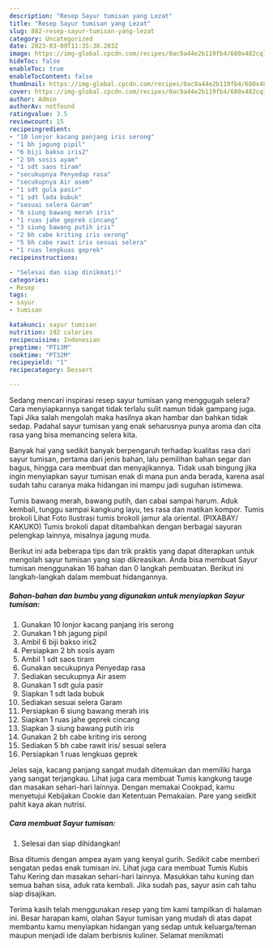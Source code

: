 ```yaml
---
description: "Resep Sayur tumisan yang Lezat"
title: "Resep Sayur tumisan yang Lezat"
slug: 882-resep-sayur-tumisan-yang-lezat
category: Uncategorized
date: 2023-03-09T11:35:38.203Z
image: https://img-global.cpcdn.com/recipes/0ac9a44e2b119fb4/680x482cq70/sayur-tumisan-foto-resep-utama.jpg
hideToc: false
enableToc: true
enableTocContent: false
thumbnail: https://img-global.cpcdn.com/recipes/0ac9a44e2b119fb4/680x482cq70/sayur-tumisan-foto-resep-utama.jpg
cover: https://img-global.cpcdn.com/recipes/0ac9a44e2b119fb4/680x482cq70/sayur-tumisan-foto-resep-utama.jpg
author: Admin
authorAv: notfound
ratingvalue: 3.5
reviewcount: 15
recipeingredient:
- "10 lonjor kacang panjang iris serong"
- "1 bh jagung pipil"
- "6 biji bakso iris2"
- "2 bh sosis ayam"
- "1 sdt saos tiram"
- "secukupnya Penyedap rasa"
- "secukupnya Air asem"
- "1 sdt gula pasir"
- "1 sdt lada bubuk"
- "sesuai selera Garam"
- "6 siung bawang merah iris"
- "1 ruas jahe geprek cincang"
- "3 siung bawang putih iris"
- "2 bh cabe kriting iris serong"
- "5 bh cabe rawit iris sesuai selera"
- "1 ruas lengkuas geprek"
recipeinstructions:

- "Selesai dan siap dinikmati!"
categories:
- Resep
tags:
- sayur
- tumisan

katakunci: sayur tumisan 
nutrition: 192 calories
recipecuisine: Indonesian
preptime: "PT13M"
cooktime: "PT32M"
recipeyield: "1"
recipecategory: Dessert

---
```



Sedang mencari inspirasi resep sayur tumisan yang menggugah selera? Cara menyiapkannya sangat tidak terlalu sulit namun tidak gampang juga. Tapi Jika salah mengolah maka hasilnya akan hambar dan bahkan tidak sedap. Padahal sayur tumisan yang enak seharusnya punya aroma dan cita rasa yang bisa memancing selera kita.


Banyak hal yang sedikit banyak berpengaruh terhadap kualitas rasa dari sayur tumisan, pertama dari jenis bahan, lalu pemilihan bahan segar dan bagus, hingga cara membuat dan menyajikannya. Tidak usah bingung jika ingin menyiapkan sayur tumisan enak di mana pun anda berada, karena asal sudah tahu caranya maka hidangan ini mampu jadi suguhan istimewa.

Tumis bawang merah, bawang putih, dan cabai sampai harum. Aduk kembali, tunggu sampai kangkung layu, tes rasa dan matikan kompor. Tumis brokoli Lihat Foto Ilustrasi tumis brokoli jamur ala oriental. (PIXABAY/ KAKUKO) Tumis brokoli dapat ditambahkan dengan berbagai sayuran pelengkap lainnya, misalnya jagung muda.


Berikut ini ada beberapa tips dan trik praktis yang dapat diterapkan untuk mengolah sayur tumisan yang siap dikreasikan. Anda bisa membuat Sayur tumisan menggunakan 16 bahan dan 0 langkah pembuatan. Berikut ini langkah-langkah dalam membuat hidangannya.

<!--inarticleads1-->

##### Bahan-bahan dan bumbu yang digunakan untuk menyiapkan Sayur tumisan:

1. Gunakan 10 lonjor kacang panjang iris serong
1. Gunakan 1 bh jagung pipil
1. Ambil 6 biji bakso iris2
1. Persiapkan 2 bh sosis ayam
1. Ambil 1 sdt saos tiram
1. Gunakan secukupnya Penyedap rasa
1. Sediakan secukupnya Air asem
1. Gunakan 1 sdt gula pasir
1. Siapkan 1 sdt lada bubuk
1. Sediakan sesuai selera Garam
1. Persiapkan 6 siung bawang merah iris
1. Siapkan 1 ruas jahe geprek cincang
1. Siapkan 3 siung bawang putih iris
1. Gunakan 2 bh cabe kriting iris serong
1. Sediakan 5 bh cabe rawit iris/ sesuai selera
1. Persiapkan 1 ruas lengkuas geprek


Jelas saja, kacang panjang sangat mudah ditemukan dan memiliki harga yang sangat terjangkau. Lihat juga cara membuat Tumis kangkung tauge dan masakan sehari-hari lainnya. Dengan memakai Cookpad, kamu menyetujui Kebijakan Cookie dan Ketentuan Pemakaian. Pare yang seidkit pahit kaya akan nutrisi. 

<!--inarticleads2-->

##### Cara membuat Sayur tumisan:


1. Selesai dan siap dihidangkan!

Bisa ditumis dengan ampea ayam yang kenyal gurih. Sedikit cabe memberi sengatan pedas enak tumisan ini. Lihat juga cara membuat Tumis Kubis Tahu Kering dan masakan sehari-hari lainnya. Masukkan tahu kuning dan semua bahan sisa, aduk rata kembali. Jika sudah pas, sayur asin cah tahu siap disajikan. 

Terima kasih telah menggunakan resep yang tim kami tampilkan di halaman ini. Besar harapan kami, olahan Sayur tumisan yang mudah di atas dapat membantu kamu menyiapkan hidangan yang sedap untuk keluarga/teman maupun menjadi ide dalam berbisnis kuliner. Selamat menikmati
